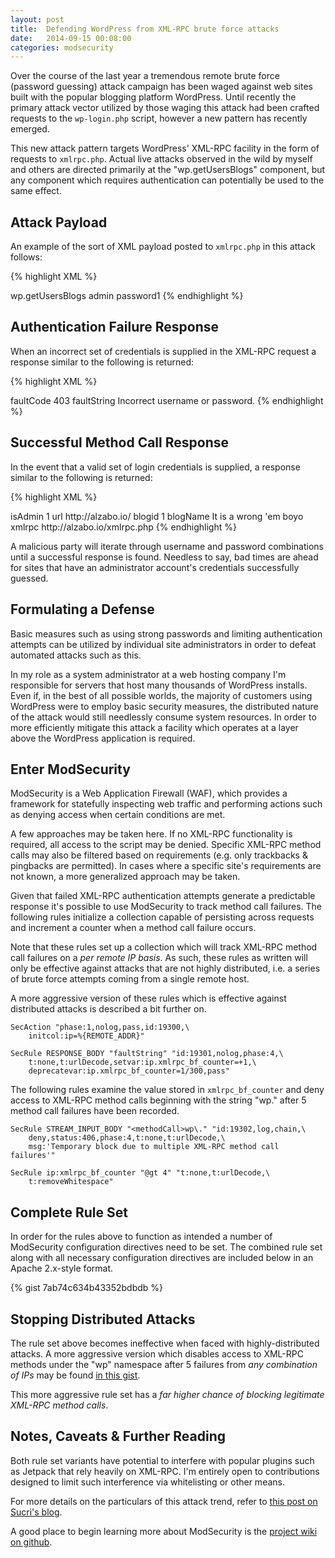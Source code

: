 ```yaml
---
layout: post
title:  Defending WordPress from XML-RPC brute force attacks
date:   2014-09-15 00:08:00
categories: modsecurity
---
```

Over the course of the last year a tremendous remote brute force (password guessing) attack campaign has been waged against web sites built with the popular blogging platform WordPress. Until recently the primary attack vector utilized by those waging this attack had been crafted requests to the `wp-login.php` script, however a new pattern has recently emerged.

This new attack pattern targets WordPress' XML-RPC facility in the form of requests to `xmlrpc.php`. Actual live attacks observed in the wild by myself and others are directed primarily at the "wp.getUsersBlogs" component, but any component which requires authentication can potentially be used to the same effect.

Attack Payload
--------------
An example of the sort of XML payload posted to ```xmlrpc.php``` in this attack follows:

{% highlight XML %}
<?xml version="1.0"?>
<methodCall>
  <methodName>wp.getUsersBlogs</methodName>
  <params>
    <param><value><string>admin</string></value></param>
    <param><value><string>password1</string></value></param>
  </params>
</methodCall>
{% endhighlight %}

Authentication Failure Response
-------------------------------
When an incorrect set of credentials is supplied in the XML-RPC request a response similar to the following is returned:

{% highlight XML %}
<?xml version="1.0"?>
<methodResponse>
  <fault>
    <value>
      <struct>
        <member>
          <name>faultCode</name>
          <value><int>403</int></value>
        </member>
        <member>
          <name>faultString</name>
          <value><string>Incorrect username or password.</string></value>
        </member>
      </struct>
    </value>
  </fault>
</methodResponse>
{% endhighlight %}

Successful Method Call Response
-------------------------------
In the event that a valid set of login credentials is supplied, a response similar to the following is returned:

{% highlight XML %}
<?xml version="1.0"?>
<methodResponse>
  <params>
    <param>
      <array><data><value><struct>
        <member>
          <name>isAdmin</name>
          <value><boolean>1</boolean></value>
        </member>
        <member>
          <name>url</name>
          <value><string>http://alzabo.io/</string></value>
        </member>
        <member>
          <name>blogid</name>
          <value><string>1</string></value>
        </member>
        <member>
          <name>blogName</name>
          <value><string>It is a wrong 'em boyo</string></value>
        </member>
        <member>
          <name>xmlrpc</name>
          <value><string>http://alzabo.io/xmlrpc.php</string></value>
        </member>
      </struct></value></data></array>
    </param>
  </params>
</mehodResponse>
{% endhighlight %}

A malicious party will iterate through username and password combinations until a successful response is found. Needless to say, bad times are ahead for sites that have an administrator account's credentials successfully guessed.

Formulating a Defense
---------------------
Basic measures such as using strong passwords and limiting authentication attempts can be utilized by individual site administrators in order to defeat automated attacks such as this.

In my role as a system administrator at a web hosting company I'm responsible for servers that host many thousands of WordPress installs. Even if, in the best of all possible worlds, the majority of customers using WordPress were to employ basic security measures, the distributed nature of the attack would still needlessly consume system resources. In order to more efficiently mitigate this attack a facility which operates at a layer above the WordPress application is required.

Enter ModSecurity
-----------------
ModSecurity is a Web Application Firewall (WAF), which provides a framework for statefully inspecting web traffic and performing actions such as denying access when certain conditions are met. 

A few approaches may be taken here. If no XML-RPC functionality is required, all access to the script may be denied. Specific XML-RPC method calls may also be filtered based on requirements (e.g. only trackbacks & pingbacks are permitted). In cases where a specific site's requirements are not known, a more generalized approach may be taken.

Given that failed XML-RPC authentication attempts generate a predictable response it's possible to use ModSecurity to track method call failures. The following rules initialize a collection capable of persisting across requests and increment a counter when a method call failure occurs.

Note that these rules set up a collection which will track XML-RPC method call failures on a _per remote IP basis_. As such, these rules as written will only be effective against attacks that are not highly distributed, i.e. a series of brute force attempts coming from a single remote host.

A more aggressive version of these rules which is effective against distributed attacks is described a bit further on.

```
SecAction "phase:1,nolog,pass,id:19300,\
    initcol:ip=%{REMOTE_ADDR}"

SecRule RESPONSE_BODY "faultString" "id:19301,nolog,phase:4,\
    t:none,t:urlDecode,setvar:ip.xmlrpc_bf_counter=+1,\
    deprecatevar:ip.xmlrpc_bf_counter=1/300,pass"
```


The following rules examine the value stored in ```xmlrpc_bf_counter``` and deny access to XML-RPC method calls beginning with the string "wp." after 5 method call failures have been recorded.

```
SecRule STREAM_INPUT_BODY "<methodCall>wp\." "id:19302,log,chain,\
    deny,status:406,phase:4,t:none,t:urlDecode,\
    msg:'Temporary block due to multiple XML-RPC method call failures'"

SecRule ip:xmlrpc_bf_counter "@gt 4" "t:none,t:urlDecode,\
    t:removeWhitespace"
```

Complete Rule Set
-----------------
In order for the rules above to function as intended a number of ModSecurity configuration directives need to be set. The combined rule set along with all necessary configuration directives are included below in an Apache 2.x-style format.

{% gist 7ab74c634b43352bdbdb %}

Stopping Distributed Attacks
----------------------------

The rule set above becomes ineffective when faced with highly-distributed attacks. A more aggressive version which disables access to XML-RPC methods under the "wp" namespace after 5 failures from _any combination of IPs_ may be found [in this gist](https://gist.github.com/arg0sy/20a85ce5187d9dfc159b).

This more aggressive rule set has a _far higher chance of blocking legitimate XML-RPC method calls_.

Notes, Caveats & Further Reading
--------------------------------

Both rule set variants have potential to interfere with popular plugins such as Jetpack that rely heavily on XML-RPC. I'm entirely open to contributions designed to limit such interference via whitelisting or other means.

For more details on the particulars of this attack trend, refer to [this post on Sucri's blog](http://blog.sucuri.net/2014/07/new-brute-force-attacks-exploiting-xmlrpc-in-wordpress.html).

A good place to begin learning more about ModSecurity is the [project wiki on github](https://github.com/SpiderLabs/ModSecurity/wiki).

